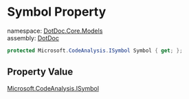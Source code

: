 ﻿# Symbol Property

namespace: [DotDoc\.Core\.Models](../../DotDoc.Core.Models.md)<br />
assembly: [DotDoc](../../../DotDoc.md)



```csharp
protected Microsoft.CodeAnalysis.ISymbol Symbol { get; };
```

## Property Value

[Microsoft\.CodeAnalysis\.ISymbol](https://docs.microsoft.com/dotnet/api/Microsoft.CodeAnalysis.ISymbol)


